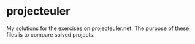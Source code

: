 # projecteuler
My solutions for the exercises on projecteuler.net. The purpose of these files is to compare solved projects. 
